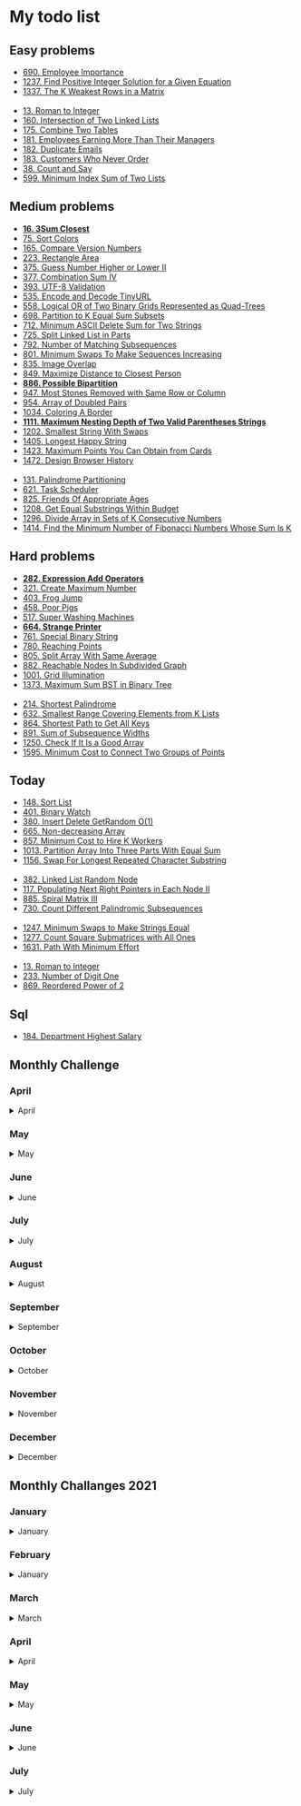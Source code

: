 # My todo list

## Easy problems

* [690. Employee Importance](https://leetcode.com/problems/employee-importance)
* [1237. Find Positive Integer Solution for a Given Equation](https://leetcode.com/problems/find-positive-integer-solution-for-a-given-equation)
* [1337. The K Weakest Rows in a Matrix](https://leetcode.com/problems/the-k-weakest-rows-in-a-matrix)  
&nbsp;    
* [13. Roman to Integer](https://leetcode.com/problems/roman-to-integer)
* [160. Intersection of Two Linked Lists](https://leetcode.com/problems/intersection-of-two-linked-lists)
* [175. Combine Two Tables](https://leetcode.com/problems/combine-two-tables)
* [181. Employees Earning More Than Their Managers](https://leetcode.com/problems/employees-earning-more-than-their-managers)
* [182. Duplicate Emails](https://leetcode.com/problems/duplicate-emails)
* [183. Customers Who Never Order](https://leetcode.com/problems/customers-who-never-order)
* [38. Count and Say](https://leetcode.com/problems/count-and-say)
* [599. Minimum Index Sum of Two Lists](https://leetcode.com/problems/minimum-index-sum-of-two-lists)

## Medium problems

* [**16. 3Sum Closest**](https://leetcode.com/problems/3sum-closest)
* [75. Sort Colors](https://leetcode.com/problems/sort-colors)
* [165. Compare Version Numbers](https://leetcode.com/problems/compare-version-numbers)
* [223. Rectangle Area](https://leetcode.com/problems/rectangle-area)
* [375. Guess Number Higher or Lower II](https://leetcode.com/problems/guess-number-higher-or-lower-ii)
* [377. Combination Sum IV](https://leetcode.com/problems/combination-sum-iv)
* [393. UTF-8 Validation](https://leetcode.com/problems/utf-8-validation)
* [535. Encode and Decode TinyURL](https://leetcode.com/problems/encode-and-decode-tinyurl)
* [558. Logical OR of Two Binary Grids Represented as Quad-Trees](https://leetcode.com/problems/logical-or-of-two-binary-grids-represented-as-quad-trees)
* [698. Partition to K Equal Sum Subsets](https://leetcode.com/problems/partition-to-k-equal-sum-subsets)
* [712. Minimum ASCII Delete Sum for Two Strings](https://leetcode.com/problems/minimum-ascii-delete-sum-for-two-strings)
* [725. Split Linked List in Parts](https://leetcode.com/problems/split-linked-list-in-parts)
* [792. Number of Matching Subsequences](https://leetcode.com/problems/number-of-matching-subsequences)
* [801. Minimum Swaps To Make Sequences Increasing](https://leetcode.com/problems/minimum-swaps-to-make-sequences-increasing)
* [835. Image Overlap](https://leetcode.com/problems/image-overlap)
* [849. Maximize Distance to Closest Person](https://leetcode.com/problems/maximize-distance-to-closest-person)
* [**886. Possible Bipartition**](https://leetcode.com/problems/possible-bipartition)
* [947. Most Stones Removed with Same Row or Column](https://leetcode.com/problems/most-stones-removed-with-same-row-or-column)
* [954. Array of Doubled Pairs](https://leetcode.com/problems/array-of-doubled-pairs)
* [1034. Coloring A Border](https://leetcode.com/problems/coloring-a-border)
* [**1111. Maximum Nesting Depth of Two Valid Parentheses Strings**](https://leetcode.com/problems/maximum-nesting-depth-of-two-valid-parentheses-strings)
* [1202. Smallest String With Swaps](https://leetcode.com/problems/smallest-string-with-swaps)
* [1405. Longest Happy String](https://leetcode.com/problems/longest-happy-string)
* [1423. Maximum Points You Can Obtain from Cards](https://leetcode.com/problems/maximum-points-you-can-obtain-from-cards)
* [1472. Design Browser History](https://leetcode.com/problems/design-browser-history)  
&nbsp;    
* [131. Palindrome Partitioning](https://leetcode.com/problems/palindrome-partitioning)
* [621. Task Scheduler](https://leetcode.com/problems/task-scheduler)
* [825. Friends Of Appropriate Ages](https://leetcode.com/problems/friends-of-appropriate-ages)
* [1208. Get Equal Substrings Within Budget](https://leetcode.com/problems/get-equal-substrings-within-budget)
* [1296. Divide Array in Sets of K Consecutive Numbers](https://leetcode.com/problems/divide-array-in-sets-of-k-consecutive-numbers)
* [1414. Find the Minimum Number of Fibonacci Numbers Whose Sum Is K](https://leetcode.com/problems/find-the-minimum-number-of-fibonacci-numbers-whose-sum-is-k)


## Hard problems

* [**282. Expression Add Operators**](https://leetcode.com/problems/expression-add-operators)
* [321. Create Maximum Number](https://leetcode.com/problems/create-maximum-number)
* [403. Frog Jump](https://leetcode.com/problems/frog-jump)
* [458. Poor Pigs](https://leetcode.com/problems/poor-pigs)
* [517. Super Washing Machines](https://leetcode.com/problems/super-washing-machines)
* [**664. Strange Printer**](https://leetcode.com/problems/strange-printer)
* [761. Special Binary String](https://leetcode.com/problems/special-binary-string)
* [780. Reaching Points](https://leetcode.com/problems/reaching-points)
* [805. Split Array With Same Average](https://leetcode.com/problems/split-array-with-same-average)
* [882. Reachable Nodes In Subdivided Graph](https://leetcode.com/problems/reachable-nodes-in-subdivided-graph)
* [1001. Grid Illumination](https://leetcode.com/problems/grid-illumination)
* [1373. Maximum Sum BST in Binary Tree](https://leetcode.com/problems/maximum-sum-bst-in-binary-tree)  
&nbsp;    
* [214. Shortest Palindrome](https://leetcode.com/problems/shortest-palindrome)
* [632. Smallest Range Covering Elements from K Lists](https://leetcode.com/problems/smallest-range-covering-elements-from-k-lists)
* [864. Shortest Path to Get All Keys](https://leetcode.com/problems/shortest-path-to-get-all-keys)
* [891. Sum of Subsequence Widths](https://leetcode.com/problems/sum-of-subsequence-widths)
* [1250. Check If It Is a Good Array](https://leetcode.com/problems/check-if-it-is-a-good-array)
* [1595. Minimum Cost to Connect Two Groups of Points](https://leetcode.com/problems/minimum-cost-to-connect-two-groups-of-points)



## Today

* [148. Sort List](https://leetcode.com/problems/sort-list)
* [401. Binary Watch](https://leetcode.com/problems/binary-watch)
* [380. Insert Delete GetRandom O(1)](https://leetcode.com/problems/insert-delete-getrandom-o1)
* [665. Non-decreasing Array](https://leetcode.com/problems/non-decreasing-array)
* [857. Minimum Cost to Hire K Workers](https://leetcode.com/problems/minimum-cost-to-hire-k-workers)
* [1013. Partition Array Into Three Parts With Equal Sum](https://leetcode.com/problems/partition-array-into-three-parts-with-equal-sum)
* [1156. Swap For Longest Repeated Character Substring](https://leetcode.com/problems/swap-for-longest-repeated-character-substring)  
&nbsp;    
* [382. Linked List Random Node](https://leetcode.com/problems/linked-list-random-node)
* [117. Populating Next Right Pointers in Each Node II](https://leetcode.com/problems/populating-next-right-pointers-in-each-node-ii)
* [885. Spiral Matrix III](https://leetcode.com/problems/spiral-matrix-iii)
* [730. Count Different Palindromic Subsequences](https://leetcode.com/problems/count-different-palindromic-subsequences)  
&nbsp;    
* [1247. Minimum Swaps to Make Strings Equal](https://leetcode.com/problems/minimum-swaps-to-make-strings-equal)
* [1277. Count Square Submatrices with All Ones](https://leetcode.com/problems/count-square-submatrices-with-all-ones)
* [1631. Path With Minimum Effort](https://leetcode.com/problems/path-with-minimum-effort)  
&nbsp;    
* [13. Roman to Integer](https://leetcode.com/problems/roman-to-integer)
* [233. Number of Digit One](https://leetcode.com/problems/number-of-digit-one)
* [869. Reordered Power of 2](https://leetcode.com/problems/reordered-power-of-2)

## Sql

* [184. Department Highest Salary](https://leetcode.com/problems/department-highest-salary)

## Monthly Challenge

### April

<details close><summary>April</summary>

* [ ] - [Single Number](https://leetcode.com/problems/single-number)
* [ ] - [Happy Number](https://leetcode.com/problems/happy-number)
* [ ] - [Maximum Subarray](https://leetcode.com/problems/maximum-subarray)
* [ ] - [Move Zeroes](https://leetcode.com/problems/move-zeroes)
* [ ] - [Best Time to Buy and Sell Stock II](https://leetcode.com/problems/best-time-to-buy-and-sell-stock-ii)
* [ ] - [Group Anagrams](https://leetcode.com/problems/group-anagrams)  
&nbsp;  
* [ ] - [Middle of the Linked List](https://leetcode.com/problems/middle-of-the-linked-list)
* [ ] - [Backspace String Compare](https://leetcode.com/problems/backspace-string-compare)
* [ ] - [Min Stack](https://leetcode.com/problems/min-stack)
* [ ] - [Diameter of Binary Tree](https://leetcode.com/problems/diameter-of-binary-tree)
* [ ] - [Last Stone Weight](https://leetcode.com/problems/last-stone-weight)
* [ ] - [Contiguous Array](https://leetcode.com/problems/contiguous-array)  
&nbsp;  
* [ ] - [Product of Array Except Self](https://leetcode.com/problems/product-of-array-except-self)
* [ ] - [Valid Parenthesis String](https://leetcode.com/problems/valid-parenthesis-string)
* [ ] - [Number of Islands](https://leetcode.com/problems/number-of-islands)
* [ ] - [Minimum Path Sum](https://leetcode.com/problems/minimum-path-sum)
* [ ] - [Search in Rotated Sorted Array](https://leetcode.com/problems/search-in-rotated-sorted-array)
* [ ] - [Construct Binary Search Tree from Preorder Traversal](https://leetcode.com/problems/construct-binary-search-tree-from-preorder-traversal)  
&nbsp;  
* [ ] - [Subarray Sum Equals K](https://leetcode.com/problems/subarray-sum-equals-k)
* [ ] - [Bitwise AND of Numbers Range](https://leetcode.com/problems/bitwise-and-of-numbers-range)
* [ ] - [LRU Cache](https://leetcode.com/problems/lru-cache)
* [ ] - [Jump Game](https://leetcode.com/problems/jump-game)
* [ ] - [Longest Common Subsequence](https://leetcode.com/problems/longest-common-subsequence)
* [ ] - [Maximal Square](https://leetcode.com/problems/maximal-square)  
&nbsp;  
* [ ] - [Binary Tree Maximum Path Sum](https://leetcode.com/problems/binary-tree-maximum-path-sum)

</details>

### May

<details close><summary>May</summary>

* [ ] - [First Bad Version](https://leetcode.com/problems/first-bad-version)
* [ ] - [Jewels and Stones](https://leetcode.com/problems/jewels-and-stones)
* [ ] - [Ransom Note](https://leetcode.com/problems/ransom-note)
* [ ] - [Number Complement](https://leetcode.com/problems/number-complement)
* [ ] - [First Unique Character in a String](https://leetcode.com/problems/first-unique-character-in-a-string)
* [ ] - [Majority Element](https://leetcode.com/problems/majority-element)
* [ ] - [Cousins in Binary Tree](https://leetcode.com/problems/cousins-in-binary-tree)  
&nbsp;  
* [ ] - [Check If It Is a Straight Line](https://leetcode.com/problems/check-if-it-is-a-straight-line)
* [ ] - [Valid Perfect Square](https://leetcode.com/problems/valid-perfect-square)
* [ ] - [Find the Town Judge](https://leetcode.com/problems/find-the-town-judge)
* [ ] - [Flood Fill](https://leetcode.com/problems/flood-fill)
* [ ] - [Single Element in a Sorted Array](https://leetcode.com/problems/single-element-in-a-sorted-array)
* [ ] - [Remove K Digits](https://leetcode.com/problems/remove-k-digits)
* [ ] - [Implement Trie (Prefix Tree)](https://leetcode.com/problems/implement-trie-prefix-tree)  
&nbsp;  
* [ ] - [Maximum Sum Circular Subarray](https://leetcode.com/problems/maximum-sum-circular-subarray)
* [ ] - [Odd Even Linked List](https://leetcode.com/problems/odd-even-linked-list)
* [ ] - [Find All Anagrams in a String](https://leetcode.com/problems/find-all-anagrams-in-a-string)
* [ ] - [Permutation in String](https://leetcode.com/problems/permutation-in-string)
* [ ] - [Online Stock Span](https://leetcode.com/problems/online-stock-span)
* [ ] - [Kth Smallest Element in a BST](https://leetcode.com/problems/kth-smallest-element-in-a-bst)
* [ ] - [Count Square Submatrices with All Ones](https://leetcode.com/problems/count-square-submatrices-with-all-ones)  
&nbsp;  
* [ ] - [Sort Characters By Frequency](https://leetcode.com/problems/sort-characters-by-frequency)
* [ ] - [Interval List Intersections](https://leetcode.com/problems/interval-list-intersections)
* [ ] - [Construct Binary Search Tree from Preorder Traversal](https://leetcode.com/problems/construct-binary-search-tree-from-preorder-traversal)
* [ ] - [Uncrossed Lines](https://leetcode.com/problems/uncrossed-lines)
* [ ] - [Contiguous Array](https://leetcode.com/problems/contiguous-array)
* [ ] - [Possible Bipartition](https://leetcode.com/problems/possible-bipartition)
* [ ] - [Counting Bits](https://leetcode.com/problems/counting-bits)  
&nbsp;  
* [x] - [Course Schedule](https://leetcode.com/problems/course-schedule)
* [ ] - [K Closest Points to Origin](https://leetcode.com/problems/k-closest-points-to-origin)
* [ ] - [Edit Distance](https://leetcode.com/problems/edit-distance)

</details>

### June

<details close><summary>June</summary>

* [ ] - [Invert Binary Tree](https://leetcode.com/problems/invert-binary-tree)
* [ ] - [Delete Node in a Linked List](https://leetcode.com/problems/delete-node-in-a-linked-list)
* [ ] - [Two City Scheduling](https://leetcode.com/problems/two-city-scheduling)
* [ ] - [Reverse String](https://leetcode.com/problems/reverse-string)
* [ ] - [Random Pick with Weight](https://leetcode.com/problems/random-pick-with-weight)
* [ ] - [Queue Reconstruction by Height](https://leetcode.com/problems/queue-reconstruction-by-height)
* [ ] - [Coin Change 2](https://leetcode.com/problems/coin-change-2)  
&nbsp;  
* [ ] - [Power of Two](https://leetcode.com/problems/power-of-two)
* [ ] - [Is Subsequence](https://leetcode.com/problems/is-subsequence)
* [ ] - [Search Insert Position](https://leetcode.com/problems/search-insert-position)
* [ ] - [Sort Colors](https://leetcode.com/problems/sort-colors)
* [ ] - [Insert Delete GetRandom O(1)](https://leetcode.com/problems/insert-delete-getrandom-o1)
* [ ] - [Largest Divisible Subset](https://leetcode.com/problems/largest-divisible-subset)
* [ ] - [Cheapest Flights Within K Stops](https://leetcode.com/problems/cheapest-flights-within-k-stops)  
&nbsp;  
* [ ] - [Search in a Binary Search Tree](https://leetcode.com/problems/search-in-a-binary-search-tree)
* [ ] - [Validate IP Address](https://leetcode.com/problems/validate-ip-address)
* [ ] - [Surrounded Regions](https://leetcode.com/problems/surrounded-regions)
* [ ] - [H-Index II](https://leetcode.com/problems/h-index-ii)
* [ ] - [Longest Duplicate Substring](https://leetcode.com/problems/longest-duplicate-substring)
* [ ] - [Permutation Sequence](https://leetcode.com/problems/permutation-sequence)
* [ ] - [Dungeon Game](https://leetcode.com/problems/dungeon-game)  
&nbsp;  
* [ ] - [Single Number II](https://leetcode.com/problems/single-number-ii)
* [ ] - [Count Complete Tree Nodes](https://leetcode.com/problems/count-complete-tree-nodes)
* [ ] - [Unique Binary Search Trees](https://leetcode.com/problems/unique-binary-search-trees)
* [ ] - [Find the Duplicate Number](https://leetcode.com/problems/find-the-duplicate-number)
* [ ] - [Sum Root to Leaf Numbers](https://leetcode.com/problems/sum-root-to-leaf-numbers)
* [ ] - [Perfect Squares](https://leetcode.com/problems/perfect-squares)
* [ ] - [Reconstruct Itinerary](https://leetcode.com/problems/reconstruct-itinerary)  
&nbsp;  
* [ ] - [Unique Paths](https://leetcode.com/problems/unique-paths)
* [ ] - [Word Search II](https://leetcode.com/problems/word-search-ii)

</details>

### July

<details close><summary>July</summary>

* [ ] - [Arranging Coins](https://leetcode.com/problems/arranging-coins)
* [ ] - [Binary Tree Level Order Traversal II](https://leetcode.com/problems/binary-tree-level-order-traversal-ii)
* [ ] - [Prison Cells After N Days](https://leetcode.com/problems/prison-cells-after-n-days)
* [ ] - [Ugly Number II](https://leetcode.com/problems/ugly-number-ii)
* [ ] - [Hamming Distance](https://leetcode.com/problems/hamming-distance)
* [ ] - [Plus One](https://leetcode.com/problems/plus-one)
* [ ] - [Island Perimeter](https://leetcode.com/problems/island-perimeter)  
&nbsp;  
* [ ] - [3Sum](https://leetcode.com/problems/3sum)
* [ ] - [Maximum Width of Binary Tree](https://leetcode.com/problems/maximum-width-of-binary-tree)
* [ ] - [Flatten a Multilevel Doubly Linked List](https://leetcode.com/problems/flatten-a-multilevel-doubly-linked-list)
* [ ] - [Subsets](https://leetcode.com/problems/subsets)
* [ ] - [Reverse Bits](https://leetcode.com/problems/reverse-bits)
* [ ] - [Same Tree](https://leetcode.com/problems/same-tree)
* [ ] - [Angle Between Hands of a Clock](https://leetcode.com/problems/angle-between-hands-of-a-clock)  
&nbsp;  
* [ ] - [Reverse Words in a String](https://leetcode.com/problems/reverse-words-in-a-string)
* [ ] - [Pow(x, n)](https://leetcode.com/problems/powx-n)
* [ ] - [Top K Frequent Elements](https://leetcode.com/problems/top-k-frequent-elements)
* [x] - [Course Schedule II](https://leetcode.com/problems/course-schedule-ii)
* [ ] - [Add Binary](https://leetcode.com/problems/add-binary)
* [ ] - [Remove Linked List Elements](https://leetcode.com/problems/remove-linked-list-elements)
* [ ] - [Word Search](https://leetcode.com/problems/word-search)  
&nbsp;  
* [ ] - [Binary Tree Zigzag Level Order Traversal](https://leetcode.com/problems/binary-tree-zigzag-level-order-traversal)
* [ ] - [Single Number III](https://leetcode.com/problems/single-number-iii)
* [ ] - [All Paths From Source to Target](https://leetcode.com/problems/all-paths-from-source-to-target)
* [ ] - [Find Minimum in Rotated Sorted Array II](https://leetcode.com/problems/find-minimum-in-rotated-sorted-array-ii)
* [ ] - [Add Digits](https://leetcode.com/problems/add-digits)
* [ ] - [Construct Binary Tree from Inorder and Postorder Traversal](https://leetcode.com/problems/construct-binary-tree-from-inorder-and-postorder-traversal)
* [ ] - [Task Scheduler](https://leetcode.com/problems/task-scheduler)  
&nbsp;  
* [ ] - [Best Time to Buy and Sell Stock with Cooldown](https://leetcode.com/problems/best-time-to-buy-and-sell-stock-with-cooldown)
* [ ] - [Word Break II](https://leetcode.com/problems/word-break-ii)
* [ ] - [Climbing Stairs](https://leetcode.com/problems/climbing-stairs)  

</details>

### August

<details close><summary>August</summary>

* [ ] - [Detect Capital](https://leetcode.com/problems/detect-capital)
* [ ] - [Design HashSet](https://leetcode.com/problems/design-hashset)
* [ ] - [Valid Palindrome](https://leetcode.com/problems/valid-palindrome)
* [ ] - [Power of Four](https://leetcode.com/problems/power-of-four)
* [ ] - [Design Add and Search Words Data Structure](https://leetcode.com/problems/design-add-and-search-words-data-structure)
* [ ] - [Find All Duplicates in an Array](https://leetcode.com/problems/find-all-duplicates-in-an-array)
* [ ] - [Vertical Order Traversal of a Binary Tree](https://leetcode.com/problems/vertical-order-traversal-of-a-binary-tree)  
&nbsp;  
* [ ] - [Path Sum III](https://leetcode.com/problems/path-sum-iii)
* [ ] - [Rotting Oranges](https://leetcode.com/problems/rotting-oranges)
* [ ] - [Excel Sheet Column Number](https://leetcode.com/problems/excel-sheet-column-number)
* [ ] - [H-Index](https://leetcode.com/problems/h-index)
* [ ] - [Pascal's Triangle II](https://leetcode.com/problems/pascals-triangle-ii)
* [ ] - [Iterator for Combination](https://leetcode.com/problems/iterator-for-combination)
* [ ] - [Longest Palindrome](https://leetcode.com/problems/longest-palindrome)  
&nbsp;  
* [ ] - [Non-overlapping Intervals](https://leetcode.com/problems/non-overlapping-intervals)
* [ ] - [Best Time to Buy and Sell Stock III](https://leetcode.com/problems/best-time-to-buy-and-sell-stock-iii)
* [ ] - [Distribute Candies to People](https://leetcode.com/problems/distribute-candies-to-people)
* [ ] - [Numbers With Same Consecutive Differences](https://leetcode.com/problems/numbers-with-same-consecutive-differences)
* [ ] - [Goat Latin](https://leetcode.com/problems/goat-latin)
* [ ] - [Reorder List](https://leetcode.com/problems/reorder-list)
* [ ] - [Sort Array By Parity](https://leetcode.com/problems/sort-array-by-parity)  
&nbsp;  
* [ ] - [Random Point in Non-overlapping Rectangles](https://leetcode.com/problems/random-point-in-non-overlapping-rectangles)
* [ ] - [Stream of Characters](https://leetcode.com/problems/stream-of-characters)
* [ ] - [Sum of Left Leaves](https://leetcode.com/problems/sum-of-left-leaves)
* [ ] - [Minimum Cost For Tickets](https://leetcode.com/problems/minimum-cost-for-tickets)
* [ ] - [Fizz Buzz](https://leetcode.com/problems/fizz-buzz)
* [ ] - [Find Right Interval](https://leetcode.com/problems/find-right-interval)
* [ ] - [Implement Rand10() Using Rand7()](https://leetcode.com/problems/implement-rand10-using-rand7)  
&nbsp;  
* [ ] - [Pancake Sorting](https://leetcode.com/problems/pancake-sorting)
* [ ] - [Largest Component Size by Common Factor](https://leetcode.com/problems/largest-component-size-by-common-factor)
* [ ] - [Delete Node in a BST](https://leetcode.com/problems/delete-node-in-a-bst)  

</details> 

### September 

<details close><summary>September</summary>

* [ ] - [949. Largest Time for Given Digits](https://leetcode.com/problems/largest-time-for-given-digits)
* [ ] - [220. Contains Duplicate III](https://leetcode.com/problems/contains-duplicate-iii)
* [ ] - [459. Repeated Substring Pattern](https://leetcode.com/problems/repeated-substring-pattern)
* [ ] - [763. Partition Labels](https://leetcode.com/problems/partition-labels)
* [ ] - [1305. All Elements in Two Binary Search Trees](https://leetcode.com/problems/all-elements-in-two-binary-search-trees)
* [ ] - [835. Image Overlap](https://leetcode.com/problems/image-overlap)
* [ ] - [290. Word Pattern](https://leetcode.com/problems/word-pattern)  
&nbsp;  
* [ ] - [1022. Sum of Root To Leaf Binary Numbers](https://leetcode.com/problems/sum-of-root-to-leaf-binary-numbers)
* [ ] - [165. Compare Version Numbers](https://leetcode.com/problems/compare-version-numbers)
* [ ] - [299. Bulls and Cows](https://leetcode.com/problems/bulls-and-cows)
* [ ] - [152. Maximum Product Subarray](https://leetcode.com/problems/maximum-product-subarray)
* [ ] - [216. Combination Sum III](https://leetcode.com/problems/combination-sum-iii)
* [ ] - [57. Insert Interval](https://leetcode.com/problems/insert-interval)
* [ ] - [198. House Robber](https://leetcode.com/problems/house-robber)  
&nbsp;  
* [ ] - [58. Length of Last Word](https://leetcode.com/problems/length-of-last-word)
* [ ] - [421. Maximum XOR of Two Numbers in an Array](https://leetcode.com/problems/maximum-xor-of-two-numbers-in-an-array)
* [ ] - [1041. Robot Bounded In Circle](https://leetcode.com/problems/robot-bounded-in-circle)
* [ ] - [121. Best Time to Buy and Sell Stock](https://leetcode.com/problems/best-time-to-buy-and-sell-stock)
* [ ] - [1291. Sequential Digits](https://leetcode.com/problems/sequential-digits)
* [ ] - [980. Unique Paths III](https://leetcode.com/problems/unique-paths-iii)
* [ ] - [1094. Car Pooling](https://leetcode.com/problems/car-pooling)  
&nbsp;  
* [ ] - [229. Majority Element II](https://leetcode.com/problems/majority-element-ii)
* [ ] - [134. Gas Station](https://leetcode.com/problems/gas-station)
* [ ] - [389. Find the Difference](https://leetcode.com/problems/find-the-difference)
* [ ] - [179. Largest Number](https://leetcode.com/problems/largest-number)
* [ ] - [495. Teemo Attacking](https://leetcode.com/problems/teemo-attacking)
* [ ] - [399. Evaluate Division](https://leetcode.com/problems/evaluate-division)
* [ ] - [713. Subarray Product Less Than K](https://leetcode.com/problems/subarray-product-less-than-k)  
&nbsp;  
* [ ] - [139. Word Break](https://leetcode.com/problems/word-break)
* [ ] - [41. First Missing Positive](https://leetcode.com/problems/first-missing-positive)  

</details>

### October

<details close><summary>October</summary>

* [ ] - [Number of Recent Calls](https://leetcode.com/problems/number-of-recent-calls)
* [ ] - [Combination Sum](https://leetcode.com/problems/combination-sum)
* [ ] - [K-diff Pairs in an Array](https://leetcode.com/problems/k-diff-pairs-in-an-array)
* [ ] - [Remove Covered Intervals](https://leetcode.com/problems/remove-covered-intervals)
* [ ] - [Complement of Base 10 Integer](https://leetcode.com/problems/complement-of-base-10-integer)
* [ ] - [Insert into a Binary Search Tree](https://leetcode.com/problems/insert-into-a-binary-search-tree)
* [ ] - [Rotate List](https://leetcode.com/problems/rotate-list)  
&nbsp;   
* [ ] - [Binary Search](https://leetcode.com/problems/binary-search)
* [ ] - [Serialize and Deserialize Binary Tree](https://leetcode.com/problems/serialize-and-deserialize-binary-tree)
* [ ] - [Minimum Number of Arrows to Burst Balloons](https://leetcode.com/problems/minimum-number-of-arrows-to-burst-balloons)
* [ ] - [Remove Duplicate Letters](https://leetcode.com/problems/remove-duplicate-letters)
* [ ] - [Buddy Strings](https://leetcode.com/problems/buddy-strings)
* [ ] - [Sort List](https://leetcode.com/problems/sort-list)
* [ ] - [House Robber II](https://leetcode.com/problems/house-robber-ii)  
&nbsp;    
* [ ] - [Rotate Array](https://leetcode.com/problems/rotate-array)
* [ ] - [Search a 2D Matrix](https://leetcode.com/problems/search-a-2d-matrix)
* [ ] - [Repeated DNA Sequences](https://leetcode.com/problems/repeated-dna-sequences)
* [ ] - [Best Time to Buy and Sell Stock IV](https://leetcode.com/problems/best-time-to-buy-and-sell-stock-iv)
* [ ] - [Minimum Domino Rotations For Equal Row](https://leetcode.com/problems/minimum-domino-rotations-for-equal-row)
* [ ] - [Clone Graph](https://leetcode.com/problems/clone-graph)
* [ ] - [Asteroid Collision](https://leetcode.com/problems/asteroid-collision)  
&nbsp;    
* [ ] - [Minimum Depth of Binary Tree](https://leetcode.com/problems/minimum-depth-of-binary-tree)
* [ ] - [Pattern](https://leetcode.com/problems/132-pattern)
* [ ] - [Bag of Tokens](https://leetcode.com/problems/bag-of-tokens)
* [ ] - [Stone Game IV](https://leetcode.com/problems/stone-game-iv)
* [ ] - [Champagne Tower](https://leetcode.com/problems/champagne-tower)
* [ ] - [Linked List Cycle II](https://leetcode.com/problems/linked-list-cycle-ii)
* [ ] - [Summary Ranges](https://leetcode.com/problems/summary-ranges)  
&nbsp;    
* [ ] - [Maximize Distance to Closest Person](https://leetcode.com/problems/maximize-distance-to-closest-person)
* [ ] - [Number of Longest Increasing Subsequence](https://leetcode.com/problems/number-of-longest-increasing-subsequence)
* [ ] - [Recover Binary Search Tree](https://leetcode.com/problems/recover-binary-search-tree)  

</details>

### November

<details close><summary>November</summary>

* [ ] - [Convert Binary Number in a Linked List to Integer](https://leetcode.com/problems/convert-binary-number-in-a-linked-list-to-integer)
* [ ] - [Insertion Sort List](https://leetcode.com/problems/insertion-sort-list)
* [ ] - [Consecutive Characters](https://leetcode.com/problems/consecutive-characters)
* [ ] - [Minimum Height Trees](https://leetcode.com/problems/minimum-height-trees)
* [ ] - [Minimum Cost to Move Chips to The Same Position](https://leetcode.com/problems/minimum-cost-to-move-chips-to-the-same-position)
* [ ] - [Find the Smallest Divisor Given a Threshold](https://leetcode.com/problems/find-the-smallest-divisor-given-a-threshold)
* [ ] - [Add Two Numbers II](https://leetcode.com/problems/add-two-numbers-ii)  
&nbsp;    
* [ ] - [Binary Tree Tilt](https://leetcode.com/problems/binary-tree-tilt)
* [ ] - [Maximum Difference Between Node and Ancestor](https://leetcode.com/problems/maximum-difference-between-node-and-ancestor)
* [ ] - [Flipping an Image](https://leetcode.com/problems/flipping-an-image)
* [ ] - [Valid Square](https://leetcode.com/problems/valid-square)
* [ ] - [Permutations II](https://leetcode.com/problems/permutations-ii)
* [ ] - [Populating Next Right Pointers in Each Node](https://leetcode.com/problems/populating-next-right-pointers-in-each-node)
* [ ] - [Poor Pigs](https://leetcode.com/problems/poor-pigs)  
&nbsp;    
* [ ] - [Range Sum of BST](https://leetcode.com/problems/range-sum-of-bst)
* [ ] - [Longest Mountain in Array](https://leetcode.com/problems/longest-mountain-in-array)
* [ ] - [Mirror Reflection](https://leetcode.com/problems/mirror-reflection)
* [ ] - [Merge Intervals](https://leetcode.com/problems/merge-intervals)
* [ ] - [Decode String](https://leetcode.com/problems/decode-string)
* [ ] - [Search in Rotated Sorted Array II](https://leetcode.com/problems/search-in-rotated-sorted-array-ii)
* [ ] - [Numbers At Most N Given Digit Set](https://leetcode.com/problems/numbers-at-most-n-given-digit-set)  
&nbsp;    
* [ ] - [Unique Morse Code Words](https://leetcode.com/problems/unique-morse-code-words)
* [ ] - [House Robber III](https://leetcode.com/problems/house-robber-iii)
* [ ] - [Basic Calculator II](https://leetcode.com/problems/basic-calculator-ii)
* [ ] - [Smallest Integer Divisible by K](https://leetcode.com/problems/smallest-integer-divisible-by-k)
* [ ] - [Longest Substring with At Least K Repeating Characters](https://leetcode.com/problems/longest-substring-with-at-least-k-repeating-characters)
* [ ] - [Partition Equal Subset Sum](https://leetcode.com/problems/partition-equal-subset-sum)
* [ ] - [Sliding Window Maximum](https://leetcode.com/problems/sliding-window-maximum)  
&nbsp;    
* [ ] - [Jump Game III](https://leetcode.com/problems/jump-game-iii)
* [ ] - [The Skyline Problem](https://leetcode.com/problems/the-skyline-problem)  

</details>


### December

<details close><summary>December</summary>

* [x] - [Maximum Depth of Binary Tree](https://leetcode.com/problems/maximum-depth-of-binary-tree)
* [x] - [Linked List Random Node](https://leetcode.com/problems/linked-list-random-node)
* [x] - [Increasing Order Search Tree](https://leetcode.com/problems/increasing-order-search-tree)
* [x] - [The kth Factor of n](https://leetcode.com/problems/the-kth-factor-of-n)
* [x] - [Can Place Flowers](https://leetcode.com/problems/can-place-flowers)
* [ ] - [Populating Next Right Pointers in Each Node II](https://leetcode.com/problems/populating-next-right-pointers-in-each-node-ii)
* [x] - [Spiral Matrix II](https://leetcode.com/problems/spiral-matrix-ii)  
&nbsp;  
* [ ] - [Pairs of Songs With Total Durations Divisible by 60](https://leetcode.com/problems/pairs-of-songs-with-total-durations-divisible-by-60)
* [ ] - [Binary Search Tree Iterator](https://leetcode.com/problems/binary-search-tree-iterator)
* [ ] - [Valid Mountain Array](https://leetcode.com/problems/valid-mountain-array)
* [ ] - [Remove Duplicates from Sorted Array II](https://leetcode.com/problems/remove-duplicates-from-sorted-array-ii)
* [ ] - [Smallest Subtree with all the Deepest Nodes](https://leetcode.com/problems/smallest-subtree-with-all-the-deepest-nodes)
* [ ] - [Burst Balloons](https://leetcode.com/problems/burst-balloons)
* [ ] - [Palindrome Partitioning](https://leetcode.com/problems/palindrome-partitioning)  
&nbsp;  
* [ ] - [Squares of a Sorted Array](https://leetcode.com/problems/squares-of-a-sorted-array)
* [ ] - [Validate Binary Search Tree](https://leetcode.com/problems/validate-binary-search-tree)
* [ ] - [4Sum II](https://leetcode.com/problems/4sum-ii)
* [ ] - [Increasing Triplet Subsequence](https://leetcode.com/problems/increasing-triplet-subsequence)
* [ ] - [Cherry Pickup II](https://leetcode.com/problems/cherry-pickup-ii)
* [ ] - [Decoded String at Index](https://leetcode.com/problems/decoded-string-at-index)
* [ ] - [Smallest Range II](https://leetcode.com/problems/smallest-range-ii)  
&nbsp;    
* [x] - [Balanced Binary Tree](https://leetcode.com/problems/balanced-binary-tree)
* [ ] - [Next Greater Element III](https://leetcode.com/problems/next-greater-element-iii)
* [ ] - [Swap Nodes in Pairs](https://leetcode.com/problems/swap-nodes-in-pairs)
* [ ] - [Diagonal Traverse](https://leetcode.com/problems/diagonal-traverse)
* [ ] - [Decode Ways](https://leetcode.com/problems/decode-ways)
* [ ] - [Jump Game IV](https://leetcode.com/problems/jump-game-iv)
* [ ] - [Reach a Number](https://leetcode.com/problems/reach-a-number)  
&nbsp;  
* [ ] - [Pseudo-Palindromic Paths in a Binary Tree](https://leetcode.com/problems/pseudo-palindromic-paths-in-a-binary-tree)
* [ ] - [Game of Life](https://leetcode.com/problems/game-of-life)
* [x] - [Largest Rectangle in Histogram](https://leetcode.com/problems/largest-rectangle-in-histogram)  

</details>

## Monthly Challanges 2021

### January

<details close><summary>January</summary>

* [x] - [Check Array Formation Through Concatenation](https://leetcode.com/problems/check-array-formation-through-concatenation)
* [x] - [Find a Corresponding Node of a Binary Tree in a Clone of That Tree](https://leetcode.com/problems/find-a-corresponding-node-of-a-binary-tree-in-a-clone-of-that-tree)
* [x] - [Beautiful Arrangement](https://leetcode.com/problems/beautiful-arrangement)
* [x] - [Merge Two Sorted Lists](https://leetcode.com/problems/merge-two-sorted-lists)
* [x] - [Remove Duplicates from Sorted List II](https://leetcode.com/problems/remove-duplicates-from-sorted-list-ii)
* [x] - [Kth Missing Positive Number](https://leetcode.com/problems/kth-missing-positive-number)
* [x] - [Longest Substring Without Repeating Characters](https://leetcode.com/problems/longest-substring-without-repeating-characters)  
&nbsp;    
* [x] - [Check If Two String Arrays are Equivalent](https://leetcode.com/problems/check-if-two-string-arrays-are-equivalent)
* [x] - [Word Ladder](https://leetcode.com/problems/word-ladder)
* [x] - [Create Sorted Array through Instructions](https://leetcode.com/problems/create-sorted-array-through-instructions)
* [x] - [Merge Sorted Array](https://leetcode.com/problems/merge-sorted-array)
* [x] - [Add Two Numbers](https://leetcode.com/problems/add-two-numbers)
* [x] - [Boats to Save People](https://leetcode.com/problems/boats-to-save-people)
* [x] - [Minimum Operations to Reduce X to Zero](https://leetcode.com/problems/minimum-operations-to-reduce-x-to-zero)  
&nbsp;    
* [x] - [Get Maximum in Generated Array](https://leetcode.com/problems/get-maximum-in-generated-array)
* [x] - [Kth Largest Element in an Array](https://leetcode.com/problems/kth-largest-element-in-an-array)
* [x] - [Count Sorted Vowel Strings](https://leetcode.com/problems/count-sorted-vowel-strings)
* [x] - [Max Number of K-Sum Pairs](https://leetcode.com/problems/max-number-of-k-sum-pairs)
* [x] - [Longest Palindromic Substring](https://leetcode.com/problems/longest-palindromic-substring)
* [x] - [Valid Parentheses](https://leetcode.com/problems/valid-parentheses)
* [x] - [Find the Most Competitive Subsequence](https://leetcode.com/problems/find-the-most-competitive-subsequence)  
&nbsp;    
* [x] - [Determine if Two Strings Are Close](https://leetcode.com/problems/determine-if-two-strings-are-close)
* [x] - [Sort the Matrix Diagonally](https://leetcode.com/problems/sort-the-matrix-diagonally)  
* [x] - [Merge k Sorted Lists](https://leetcode.com/problems/merge-k-sorted-lists)
* [x] - [Check If All 1's Are at Least Length K Places Away](https://leetcode.com/problems/check-if-all-1s-are-at-least-length-k-places-away)
* [x] - [Path With Minimum Effort](https://leetcode.com/problems/path-with-minimum-effort)
* [x] - [Concatenation of Consecutive Binary Numbers](https://leetcode.com/problems/concatenation-of-consecutive-binary-numbers)
* [x] - [Smallest String With A Given Numeric Value](https://leetcode.com/problems/smallest-string-with-a-given-numeric-value)  
&nbsp;    
* [x] - [Vertical Order Traversal of a Binary Tree](https://leetcode.com/problems/vertical-order-traversal-of-a-binary-tree)
* [x] - [Minimize Deviation in Array](https://leetcode.com/problems/minimize-deviation-in-array)
* [x] - [Next Permutation](https://leetcode.com/problems/next-permutation)

</details>

### February

<details close><summary>January</summary>

* [x] - [Number of 1 Bits](https://leetcode.com/problems/number-of-1-bits)
* [x] - [Trim a Binary Search Tree](https://leetcode.com/problems/trim-a-binary-search-tree)
* [x] - [Linked List Cycle](https://leetcode.com/problems/linked-list-cycle)
* [x] - [Longest Harmonious Subsequence](https://leetcode.com/problems/longest-harmonious-subsequence)
* [x] - [Simplify Path](https://leetcode.com/problems/simplify-path)
* [x] - [Binary Tree Right Side View](https://leetcode.com/problems/binary-tree-right-side-view)
* [x] - [Shortest Distance to a Character](https://leetcode.com/problems/shortest-distance-to-a-character)  
&nbsp;    
* [x] - [Peeking Iterator](https://leetcode.com/problems/peeking-iterator)
* [x] - [Convert BST to Greater Tree](https://leetcode.com/problems/convert-bst-to-greater-tree)
* [x] - [Copy List with Random Pointer](https://leetcode.com/problems/copy-list-with-random-pointer)
* [x] - [Valid Anagram](https://leetcode.com/problems/valid-anagram)
* [x] - [Number of Steps to Reduce a Number to Zero](https://leetcode.com/problems/number-of-steps-to-reduce-a-number-to-zero)
* [x] - [Shortest Path in Binary Matrix](https://leetcode.com/problems/shortest-path-in-binary-matrix)
* [x] - [Is Graph Bipartite?](https://leetcode.com/problems/is-graph-bipartite)  
&nbsp;    
* [x] - [The K Weakest Rows in a Matrix](https://leetcode.com/problems/the-k-weakest-rows-in-a-matrix)
* [ ] - [Letter Case Permutation](https://leetcode.com/problems/letter-case-permutation)
* [ ] - [Container With Most Water](https://leetcode.com/problems/container-with-most-water)
* [x] - [Arithmetic Slices](https://leetcode.com/problems/arithmetic-slices)
* [x] - [Minimum Remove to Make Valid Parentheses](https://leetcode.com/problems/minimum-remove-to-make-valid-parentheses)
* [x] - [Roman to Integer](https://leetcode.com/problems/roman-to-integer)
* [x] - [Broken Calculator](https://leetcode.com/problems/broken-calculator)  
&nbsp;    
* [x] - [Longest Word in Dictionary through Deleting](https://leetcode.com/problems/longest-word-in-dictionary-through-deleting)
* [ ] - [Search a 2D Matrix II](https://leetcode.com/problems/search-a-2d-matrix-ii)
* [ ] - [Score of Parentheses](https://leetcode.com/problems/score-of-parenthesesF)
* [ ] - [Shortest Unsorted Continuous Subarray](https://leetcode.com/problems/shortest-unsorted-continuous-subarray)
* [x] - [Validate Stack Sequences](https://leetcode.com/problems/validate-stack-sequences)
* [ ] - [Divide Two Integers](https://leetcode.com/problems/divide-two-integers)
* [ ] - [Maximum Frequency Stack](https://leetcode.com/problems/maximum-frequency-stack)

</details>

### March

<details close><summary>March</summary>

* [x] - [Distribute Candies](https://leetcode.com/problems/distribute-candies)
* [x] - [Set Mismatch](https://leetcode.com/problems/set-mismatch)
* [x] - [Missing Number](https://leetcode.com/problems/missing-number)
* [x] - [Intersection of Two Linked Lists](https://leetcode.com/problems/intersection-of-two-linked-lists)
* [ ] - [Average of Levels in Binary Tree](https://leetcode.com/problems/average-of-levels-in-binary-tree)
* [ ] - [Short Encoding of Words](https://leetcode.com/problems/short-encoding-of-words)
* [ ] - [Design HashMap](https://leetcode.com/problems/design-hashmap)  
&nbsp;    
* [ ] - [Remove Palindromic Subsequences](https://leetcode.com/problems/remove-palindromic-subsequences)
* [ ] - [Add One Row to Tree](https://leetcode.com/problems/add-one-row-to-tree)
* [ ] - [Integer to Roman](https://leetcode.com/problems/integer-to-roman)
* [ ] - [Coin Change](https://leetcode.com/problems/coin-change)
* [ ] - [Check If a String Contains All Binary Codes of Size K](https://leetcode.com/problems/check-if-a-string-contains-all-binary-codes-of-size-k)
* [ ] - [Binary Trees With Factors](https://leetcode.com/problems/binary-trees-with-factors)
* [ ] - [Swapping Nodes in a Linked List](https://leetcode.com/problems/swapping-nodes-in-a-linked-list)  
&nbsp;    
* [ ] - [Encode and Decode TinyURL](https://leetcode.com/problems/encode-and-decode-tinyurl)  
* [ ] - [Best Time to Buy and Sell Stock with Transaction Fee](https://leetcode.com/problems/best-time-to-buy-and-sell-stock-with-transaction-fee)
* [ ] - [Generate Random Point in a Circle](https://leetcode.com/problems/generate-random-point-in-a-circle)
* [ ] - [Wiggle Subsequence](https://leetcode.com/problems/wiggle-subsequence)
* [ ] - [Keys and Rooms](https://leetcode.com/problems/keys-and-rooms)
* [ ] - [Design Underground System](https://leetcode.com/problems/design-underground-system)
* [ ] - [Reordered Power of 2](https://leetcode.com/problems/reordered-power-of-20)  
&nbsp;    
* [ ] - [Vowel Spellchecker](https://leetcode.com/problems/vowel-spellchecker)  
* [ ] - [3Sum With Multiplicity](https://leetcode.com/problems/3sum-with-multiplicity)  
* [ ] - [Advantage Shuffle](https://leetcode.com/problems/advantage-shuffle)  
* [ ] - [Pacific Atlantic Water Flow](https://leetcode.com/problems/pacific-atlantic-water-flow)  
* [ ] - [Word Subsets](https://leetcode.com/problems/word-subsets)  
* [ ] - [Palindromic Substrings](https://leetcode.com/problems/palindromic-substrings)  
* [ ] - [Reconstruct Original Digits from English](https://leetcode.com/problems/reconstruct-original-digits-from-english)  
&nbsp;    
* [ ] - [Flip Binary Tree To Match Preorder Traversal](https://leetcode.com/problems/flip-binary-tjree-to-match-preorder-traversal)
* [ ] - [Russian Doll Envelopes](https://leetcode.com/problems/russian-doll-envelopes)
* [ ] - [Russian Doll Envelopes](https://leetcode.com/problems/russian-doll-envelopes)


</details>

### April

<details close><summary>April</summary>

* [x] - [Palindrome Linked List](https://leetcode.com/problems/palindrome-linked-list)
* [ ] - [Ones and Zeroes](https://leetcode.com/problems/ones-and-zeroes)
* [ ] - [Longest Valid Parentheses](https://leetcode.com/problems/longest-valid-parentheses)
* [ ] - [Design Circular Queue](https://leetcode.com/problems/design-circular-queue)
* [ ] - [Global and Local Inversions](https://leetcode.com/problems/global-and-local-inversions)
* [ ] - [Minimum Operations to Make Array Equal](https://leetcode.com/problems/minimum-operations-to-make-array-equal)
* [ ] - [Determine if String Halves Are Alike](https://leetcode.com/problems/determine-if-string-halves-are-alike)  
&nbsp;    
* [ ] - [Letter Combinations of a Phone Number](https://leetcode.com/problems/letter-combinations-of-a-phone-number)
* [ ] - [Verifying an Alien Dictionary](https://leetcode.com/problems/verifying-an-alien-dictionary)
* [ ] - [Longest Increasing Path in a Matrix](https://leetcode.com/problems/longest-increasing-path-in-a-matrix)
* [ ] - [Deepest Leaves Sum](https://leetcode.com/problems/deepest-leaves-sum)
* [ ] - [Beautiful Arrangement II](https://leetcode.com/problems/beautiful-arrangement-ii)
* [ ] - [Flatten Nested List Iterator](https://leetcode.com/problems/flatten-nested-list-iterator)
* [ ] - [Partition List](https://leetcode.com/problems/partition-list)  
&nbsp;    
* [ ] - [Fibonacci Number](https://leetcode.com/problems/fibonacci-number)
* [ ] - [Remove All Adjacent Duplicates in String II](https://leetcode.com/problems/remove-all-adjacent-duplicates-in-string-ii)
* [ ] - [Number of Submatrices That Sum to Target](https://leetcode.com/problems/number-of-submatrices-that-sum-to-target)
* [ ] - [Remove Nth Node From End of List](https://leetcode.com/problems/remove-nth-node-from-end-of-list)
* [ ] - [Combination Sum IV](https://leetcode.com/problems/combination-sum-iv)
* [ ] - [N-ary Tree Preorder Traversal](https://leetcode.com/problems/n-ary-tree-preorder-traversal)
* [ ] - [Triangle](https://leetcode.com/problems/triangle)  
&nbsp;    
* [ ] - [Brick Wall](https://leetcode.com/problems/brick-wall)
* [ ] - [Count Binary Substrings](https://leetcode.com/problems/count-binary-substrings)
* [ ] - [Critical Connections in a Network](https://leetcode.com/problems/critical-connections-in-a-network)
* [ ] - [Rotate Image](https://leetcode.com/problems/rotate-image)
* [ ] - [Furthest Building You Can Reach](https://leetcode.com/problems/furthest-building-you-can-reach)
* [ ] - [Power of Three](https://leetcode.com/problems/power-of-three)  
* [ ] - [Unique Paths II](https://leetcode.com/problems/unique-paths-ii)  
&nbsp;    
* [ ] - [Find First and Last Position of Element in Sorted Array](https://leetcode.com/problems/find-first-and-last-position-of-element-in-sorted-array)
* [ ] - [Powerful Integers](https://leetcode.com/problems/powerful-integers)  

</details>

### May

<details close><summary>May</summary>

* [ ] - [Prefix and Suffix Search](https://leetcode.com/problems/prefix-and-suffix-search)
* [ ] - [Course Schedule III](https://leetcode.com/problems/course-schedule-iii)
* [x] - [Running Sum of 1d Array](https://leetcode.com/problems/running-sum-of-1d-array)
* [ ] - [Non-decreasing Array](https://leetcode.com/problems/non-decreasing-array)
* [ ] - [Jump Game II](https://leetcode.com/problems/jump-game-ii)
* [ ] - [Convert Sorted List to Binary Search Tree](https://leetcode.com/problems/convert-sorted-list-to-binary-search-tree)
* [ ] - [Delete Operation for Two Strings](https://leetcode.com/problems/delete-operation-for-two-strings)  
&nbsp;    
* [ ] - [Super Palindromes](https://leetcode.com/problems/super-palindromes)
* [ ] - [Construct Target Array With Multiple Sums](https://leetcode.com/problems/construct-target-array-with-multiple-sums)  
* [ ] - [Count Primes](https://leetcode.com/problems/count-primes)  
* [ ] - [Maximum Points You Can Obtain from Cards](https://leetcode.com/problems/maximum-points-you-can-obtain-from-cards)  
* [ ] - [Range Sum Query 2D - Immutable](https://leetcode.com/problems/range-sum-query-2d-immutable)  
* [ ] - [Ambiguous Coordinates](https://leetcode.com/problems/ambiguous-coordinates)  
* [ ] - [Flatten Binary Tree to Linked List](https://leetcode.com/problems/flatten-binary-tree-to-linked-list)  
&nbsp;    
* [ ] - [Valid Number](https://leetcode.com/problems/valid-number)  
* [ ] - [Binary Tree Cameras](https://leetcode.com/problems/binary-tree-cameras)  
* [ ] - [Longest String Chain](https://leetcode.com/problems/longest-string-chain)  
* [ ] - [Find Duplicate File in System](https://leetcode.com/problems/find-duplicate-file-in-system)  
* [ ] - [Minimum Moves to Equal Array Elements II](https://leetcode.com/problems/minimum-moves-to-equal-array-elements-ii)  
* [ ] - [Binary Tree Level Order Traversal](https://leetcode.com/problems/binary-tree-level-order-traversal)  
* [ ] - [Find and Replace Pattern](https://leetcode.com/problems/find-and-replace-pattern)  
&nbsp;    
* [ ] - [N-Queens](Maximum Erasure Value)  
* [ ] - [Find the Shortest Superstring](https://leetcode.com/problems/find-the-shortest-superstring)  
* [ ] - [To Lower Case](https://leetcode.com/problems/to-lower-case)  
* [ ] - [Evaluate Reverse Polish Notation](https://leetcode.com/problems/evaluate-reverse-polish-notation)  
* [ ] - [Partitioning Into Minimum Number Of Deci-Binary Numbers](https://leetcode.com/problems/partitioning-into-minimum-number-of-deci-binary-numbers)  
* [ ] - [Maximum Product of Word Lengths](https://leetcode.com/problems/maximum-product-of-word-lengths)  
* [ ] - [Maximum Erasure Value](https://leetcode.com/problems/maximum-erasure-value)  
&nbsp;    
* [x] - [N-Queens II](https://leetcode.com/problems/n-queens-ii)  
* [ ] - [Maximum Gap](https://leetcode.com/problems/maximum-gap)  
* [ ] - [Search Suggestions System](https://leetcode.com/problems/search-suggestions-system)  

</details>

### June

<details close><summary>June</summary>

* [ ] - [Max Area of Island](https://leetcode.com/problems/max-area-of-island)
* [ ] - [Interleaving String](https://leetcode.com/problems/interleaving-string)
* [ ] - [Maximum Area of a Piece of Cake After Horizontal and Vertical Cuts](https://leetcode.com/problems/maximum-area-of-a-piece-of-cake-after-horizontal-and-vertical-cuts)
* [ ] - [Open the Lock](https://leetcode.com/problems/open-the-lock)
* [ ] - [Maximum Performance of a Team](https://leetcode.com/problems/maximum-performance-of-a-team)
* [ ] - [Longest Consecutive Sequence](https://leetcode.com/problems/longest-consecutive-sequence)
* [ ] - [Min Cost Climbing Stairs](https://leetcode.com/problems/min-cost-climbing-stairs)
&nbsp;    
* [ ] - [Construct Binary Tree from Preorder and Inorder Traversal](https://leetcode.com/problems/construct-binary-tree-from-preorder-and-inorder-traversal)  
* [ ] - [Jump Game VI](https://leetcode.com/problems/jump-game-vi)  
* [ ] - [My Calendar I](https://leetcode.com/problems/my-calendar-i)  
* [ ] - [Stone Game VII](https://leetcode.com/problems/stone-game-vii)  
* [ ] - [Minimum Number of Refueling Stops](https://leetcode.com/problems/minimum-number-of-refueling-stops)  
* [ ] - [Palindrome Pairs](https://leetcode.com/problems/palindrome-pairs)  
* [ ] - [Maximum Units on a Truck](https://leetcode.com/problems/maximum-units-on-a-truck)  
&nbsp;    
* [ ] - [Matchsticks to Square](https://leetcode.com/problems/matchsticks-to-square)  
* [ ] - [Generate Parentheses](https://leetcode.com/problems/generate-parentheses)  
* [ ] - [Number of Subarrays with Bounded Maximum](https://leetcode.com/problems/number-of-subarrays-with-bounded-maximum)  
* [ ] - [Range Sum Query - Mutable](https://leetcode.com/problems/range-sum-query-mutable)  
* [ ] - [K Inverse Pairs Array](https://leetcode.com/problems/k-inverse-pairs-array)  
* [ ] - [Swim in Rising Water](https://leetcode.com/problems/swim-in-rising-water)  
* [ ] - [Pascal's Triangle](https://leetcode.com/problems/pascals-triangle)  
&nbsp;    
* [ ] - [Number of Matching Subsequences](https://leetcode.com/problems/number-of-matching-subsequences)  
* [ ] - [Reverse Linked List II](https://leetcode.com/problems/reverse-linked-list-ii)  
* [ ] - [Out of Boundary Paths](https://leetcode.com/problems/out-of-boundary-paths)  
* [ ] - [Redundant Connection](https://leetcode.com/problems/redundant-connection)  
* [ ] - [Count of Smaller Numbers After Self](https://leetcode.com/problems/count-of-smaller-numbers-after-self)  
* [ ] - [Candy](https://leetcode.com/problems/candy)  
* [ ] - [Remove All Adjacent Duplicates In String](https://leetcode.com/problems/remove-all-adjacent-duplicates-in-string)  
&nbsp;    
* [ ] - [Max Consecutive Ones III](https://leetcode.com/problems/max-consecutive-ones-iii)  
* [ ] - [Lowest Common Ancestor of a Binary Tree](https://leetcode.com/problems/lowest-common-ancestor-of-a-binary-tree)  

</details>

### July

<details close><summary>July</summary>

* [ ] - [Gray Code](https://leetcode.com/problems/gray-code)  
* [ ] - [Find K Closest Elements](https://leetcode.com/problems/find-k-closest-elements)  
* [ ] - [Max Sum of Rectangle No Larger Than K](https://leetcode.com/problems/max-sum-of-rectangle-no-larger-than-k)  
* [ ] - [Count Vowels Permutation](https://leetcode.com/problems/count-vowels-permutation)  
* [ ] - [Reshape the Matrix](https://leetcode.com/problems/reshape-the-matrix)  
* [ ] - [Reduce Array Size to The Half](https://leetcode.com/problems/reduce-array-size-to-the-half)  
* [ ] - [Kth Smallest Element in a Sorted Matrix](https://leetcode.com/problems/kth-smallest-element-in-a-sorted-matrix)  
&nbsp;    
* [ ] - [Maximum Length of Repeated Subarray](https://leetcode.com/problems/maximum-length-of-repeated-subarray)  
* [ ] - [Longest Increasing Subsequence](https://leetcode.com/problems/longest-increasing-subsequence)  
* [ ] - [Decode Ways II](https://leetcode.com/problems/decode-ways-ii)  
* [ ] - [Find Median from Data Stream](https://leetcode.com/problems/find-median-from-data-stream)  
* [ ] - [Isomorphic Strings](https://leetcode.com/problems/isomorphic-strings)  
* [ ] - [Find Peak Element](https://leetcode.com/problems/find-peak-element)  
* [ ] - [Custom Sort String](https://leetcode.com/problems/custom-sort-string)  
&nbsp;    
* [ ] - [Valid Triangle Number](https://leetcode.com/problems/valid-triangle-number)  
* [ ] - [4Sum](https://leetcode.com/problems/4sum)  
* [ ] - [Three Equal Parts](https://leetcode.com/problems/three-equal-parts)  
* [ ] - [Reverse Nodes in k-Group](https://leetcode.com/problems/reverse-nodes-in-k-group)  

</details>
